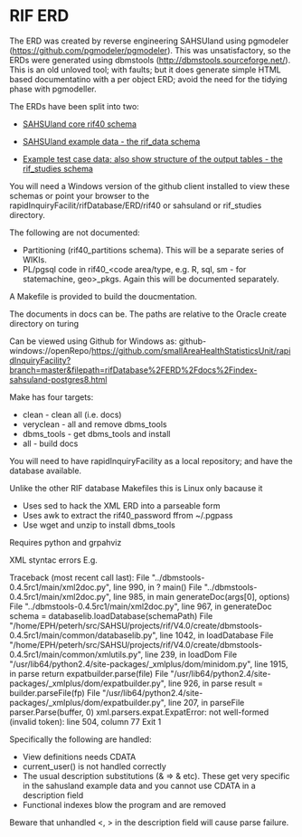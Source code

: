 # RIF ERD

The ERD was created by reverse engineering SAHSUland using pgmodeler (https://github.com/pgmodeler/pgmodeler). This was unsatisfactory, so the ERDs were generated using dbmstools (http://dbmstools.sourceforge.net/). This is an old unloved tool; with faults; but it does generate simple HTML based documentatino with a per object ERD; avoid the need for the tidying phase with pgmodeller.

The ERDs have been split into two:

* [SAHSUland core rif40 schema](github-windows://openRepo/https://github.com/smallAreaHealthStatisticsUnit/rapidInquiryFacility?branch=master&filepath=rifDatabase%2FERD%2Frif40%2Findex-sahsuland-postgres8.html)

* [SAHSUland example data - the rif_data schema](github-windows://openRepo/https://github.com/smallAreaHealthStatisticsUnit/rapidInquiryFacility?branch=master&filepath=rifDatabase%2FERD%2Fsahsuland%2Findex-sahsuland-postgres8.html)

* [Example test case data; also show structure of the output tables - the rif_studies schema](github-windows://openRepo/https://github.com/smallAreaHealthStatisticsUnit/rapidInquiryFacility?branch=master&filepath=rifDatabase%2FERD%2Frif_studies%2Findex-sahsuland-postgres8.html)

You will need a Windows version of the github client installed to view these schemas or point your browser to the rapidInquiryFacilit/rifDatabase/ERD/rif40 or sahsuland or rif_studies directory.

The following are not documented:

* Partitioning (rif40_partitions schema). This will be a separate series of WIKIs.
* PL/pgsql code in rif40_<code area/type, e.g. R, sql, sm - for statemachine, geo>_pkgs. Again this will be documented separately.

A Makefile is provided to build the doucmentation. 

The documents in docs can be. The paths are relative to the Oracle create directory on turing

Can be viewed using Github for Windows as: github-windows://openRepo/https://github.com/smallAreaHealthStatisticsUnit/rapidInquiryFacility?branch=master&filepath=rifDatabase%2FERD%2Fdocs%2Findex-sahsuland-postgres8.html

Make has four targets:

* clean - clean all (i.e. docs)
* veryclean - all and remove dbms_tools
* dbms_tools - get dbms_tools and install
* all - build docs

You will need to have rapidInquiryFacility as a local repository; and have the database available.

Unlike the other RIF database Makefiles this is Linux only bacause it

* Uses sed to hack the XML ERD into a parseable form
* Uses awk to extract the rif40_password ffrom ~/.pgpass
* Use wget and unzip to install dbms_tools

Requires python and grpahviz

XML styntac errors E.g. 

Traceback (most recent call last):
  File "../dbmstools-0.4.5rc1/main/xml2doc.py", line 990, in ?
    main()
  File "../dbmstools-0.4.5rc1/main/xml2doc.py", line 985, in main
    generateDoc(args[0], options)
  File "../dbmstools-0.4.5rc1/main/xml2doc.py", line 967, in generateDoc
    schema = databaselib.loadDatabase(schemaPath)
  File "/home/EPH/peterh/src/SAHSU/projects/rif/V4.0/create/dbmstools-0.4.5rc1/main/common/databaselib.py", line 1042, in loadDatabase
  File "/home/EPH/peterh/src/SAHSU/projects/rif/V4.0/create/dbmstools-0.4.5rc1/main/common/xmlutils.py", line 239, in loadDom
  File "/usr/lib64/python2.4/site-packages/_xmlplus/dom/minidom.py", line 1915, in parse
    return expatbuilder.parse(file)
  File "/usr/lib64/python2.4/site-packages/_xmlplus/dom/expatbuilder.py", line 926, in parse
    result = builder.parseFile(fp)
  File "/usr/lib64/python2.4/site-packages/_xmlplus/dom/expatbuilder.py", line 207, in parseFile
    parser.Parse(buffer, 0)
xml.parsers.expat.ExpatError: not well-formed (invalid token): line 504, column 77
Exit 1

Specifically the following are handled:

* View definitions needs CDATA
* current_user() is not handled correctly
* The usual description substitutions (& => &amp; etc). These get very specific in the sahusland example data and you cannot use CDATA in a description field
* Functional indexes blow the program and are removed

Beware that unhandled &lt;, &gt; in the description field will cause parse failure.
